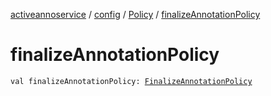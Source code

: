 [activeannoservice](../../index.md) / [config](../index.md) / [Policy](index.md) / [finalizeAnnotationPolicy](./finalize-annotation-policy.md)

# finalizeAnnotationPolicy

`val finalizeAnnotationPolicy: `[`FinalizeAnnotationPolicy`](../-finalize-annotation-policy/index.md)